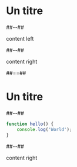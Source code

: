 
<!-- .slide: class="two-column-layout"-->

# Un titre

##--##

content left

##--##

content right

##==##

<!-- .slide: class="two-column-layout"-->

# Un titre

##--##
<!-- .slide: class="with-code" -->


```javascript
function hello() {
    console.log('World');
}
```

##--##

content right